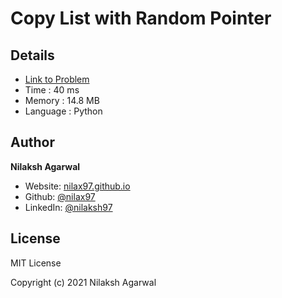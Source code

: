 # Copy List with Random Pointer


## Details

* [Link to Problem](https://leetcode.com/problems/copy-list-with-random-pointer/)
* Time : 40 ms
* Memory : 14.8 MB
* Language : Python

## Author

**Nilaksh Agarwal**

* Website: [nilax97.github.io](https://nilax97.github.io/)
* Github: [@nilax97](https://github.com/nilax97)
* LinkedIn: [@nilaksh97](https://linkedin.com/in/nilaksh97)

## License

MIT License

Copyright (c) 2021 Nilaksh Agarwal
